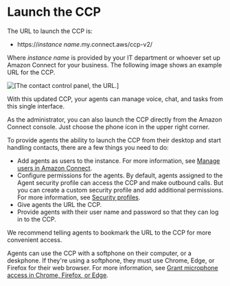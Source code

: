 # Launch the CCP<a name="launch-ccp"></a>

The URL to launch the CCP is:
+ https://*instance name*\.my\.connect\.aws/ccp\-v2/

Where *instance name* is provided by your IT department or whoever set up Amazon Connect for your business\. The following image shows an example URL for the CCP\.

![\[The contact control panel, the URL.\]](http://docs.aws.amazon.com/connect/latest/adminguide/images/ccp-login-url.png)

With this updated CCP, your agents can manage voice, chat, and tasks from this single interface\.

As the administrator, you can also launch the CCP directly from the Amazon Connect console\. Just choose the phone icon in the upper right corner\.

To provide agents the ability to launch the CCP from their desktop and start handling contacts, there are a few things you need to do: 
+ Add agents as users to the instance\. For more information, see [Manage users in Amazon Connect](manage-users.md)\.
+ Configure permissions for the agents\. By default, agents assigned to the Agent security profile can access the CCP and make outbound calls\. But you can create a custom security profile and add additional permissions\. For more information, see [Security profiles](connect-security-profiles.md)\.
+ Give agents the URL the CCP\.
+ Provide agents with their user name and password so that they can log in to the CCP\.

We recommend telling agents to bookmark the URL to the CCP for more convenient access\.

Agents can use the CCP with a softphone on their computer, or a deskphone\. If they're using a softphone, they must use Chrome, Edge, or Firefox for their web browser\. For more information, see [Grant microphone access in Chrome, Firefox, or Edge](amazon-connect-contact-control-panel.md#accessing-microphone)\. 